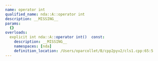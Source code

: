 ```yaml
---
name: operator int
qualified_name: nda::A::operator int
description: __MISSING__
params:
  {}
overloads:
  explicit int nda::A::operator int()  const:
    description: __MISSING__
    namespaces: [nda]
    definition_location: /Users/oparcollet/B/cpp2pyv2/cls1.cpp:65:5
---
```


